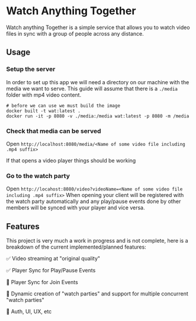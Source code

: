 # Watch Anything Together

Watch anything Together is a simple service that allows you to watch video files in 
sync with a group of people across any distance.

## Usage
### Setup the server
In order to set up this app we will need a directory on our machine with the media we want to serve. This guide
will assume that there is a `./media` folder with mp4 video content.

```shell
# before we can use we must build the image
docker built -t wat:latest .
docker run -it -p 8080 -v ./media:/media wat:latest -p 8080 -m /media
```

### Check that media can be served
Open `http://localhost:8080/media/<Name of some video file including .mp4 suffix>`

If that opens a video player things should be working

### Go to the watch party
Open `http://locahost:8080/video?videoName=<Name of some video file including .mp4 suffix>`
When opening your client will be registered with the watch party automatically and any play/pause events
done by other members will be synced with your player and vice versa.


## Features
This project is very much a work in progress and is not complete, here is a breakdown of the current
implemented/planned features:

✅ Video streaming at "original quality"

✅ Player Sync for Play/Pause Events

🚧 Player Sync for Join Events

🚧 Dynamic creation of "watch parties" and support for multiple concurrent "watch parties"

🚧 Auth, UI, UX, etc